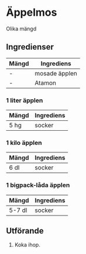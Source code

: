 # Äppelmos
Olika mängd

## Ingredienser

Mängd| Ingrediens
------------ | -------------
\-|mosade äpplen
\-| Atamon

### 1 liter äpplen
Mängd| Ingrediens
------------ | -------------
5 hg|socker

### 1 kilo äpplen
Mängd| Ingrediens
------------ | -------------
6 dl|socker

### 1 bigpack-låda äpplen
Mängd| Ingrediens
------------ | -------------
5-7 dl|socker

## Utförande
1. Koka ihop.
